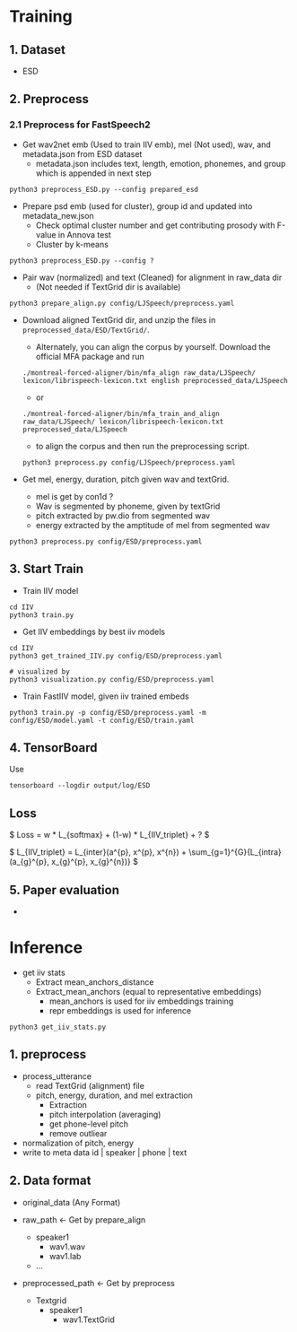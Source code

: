 # Training
## 1. Dataset
- ESD
## 2. Preprocess
### 2.1 Preprocess for FastSpeech2
- Get wav2net emb (Used to train IIV emb), mel (Not used), wav, and metadata.json from ESD dataset
  - metadata.json includes text, length, emotion, phonemes, and group which is appended in next step
```
python3 preprocess_ESD.py --config prepared_esd
```

- Prepare psd emb (used for cluster), group id and updated into metadata_new.json
  - Check optimal cluster number and get contributing prosody with F-value in Annova test
  - Cluster by k-means
```
python3 preprocess_ESD.py --config ?
```

- Pair wav (normalized) and text (Cleaned) for alignment in raw_data dir 
  - (Not needed if TextGrid dir is available)

```
python3 prepare_align.py config/LJSpeech/preprocess.yaml
```

- Download aligned TextGrid dir, and unzip the files in ``preprocessed_data/ESD/TextGrid/``.
  - Alternately, you can align the corpus by yourself. Download the official MFA package and run
  ```
  ./montreal-forced-aligner/bin/mfa_align raw_data/LJSpeech/ lexicon/librispeech-lexicon.txt english preprocessed_data/LJSpeech
  ```
    - or
  ```
  ./montreal-forced-aligner/bin/mfa_train_and_align raw_data/LJSpeech/ lexicon/librispeech-lexicon.txt preprocessed_data/LJSpeech
  ```

    - to align the corpus and then run the preprocessing script.
  ```
  python3 preprocess.py config/LJSpeech/preprocess.yaml
  ```
- Get mel, energy, duration, pitch given wav and textGrid.
  - mel is get by con1d ?
  - Wav is segmented by phoneme, given by textGrid
  - pitch extracted by pw.dio from segmented wav
  - energy extracted by the amptitude of mel from segmented wav
```
python3 preprocess.py config/ESD/preprocess.yaml
```


## 3. Start Train
- Train IIV model
```
cd IIV
python3 train.py
```

- Get IIV embeddings by best iiv models
```
cd IIV
python3 get_trained_IIV.py config/ESD/preprocess.yaml

# visualized by 
python3 visualization.py config/ESD/preprocess.yaml
```

- Train FastIIV model, given iiv trained embeds
```
python3 train.py -p config/ESD/preprocess.yaml -m config/ESD/model.yaml -t config/ESD/train.yaml
```


## 4. TensorBoard

Use
```
tensorboard --logdir output/log/ESD
```

## Loss
$
Loss = w * L_{softmax} + (1-w) * L_{IIV_triplet} + ?
$

$
L_{IIV_triplet} = L_{inter}(a^{p}, x^{p}, x^{n}) + \sum_{g=1}^{G}{L_{intra}(a_{g}^{p}, x_{g}^{p}, x_{g}^{n})}
$


## 5. Paper evaluation
- 


# Inference
- get iiv stats 
  - Extract mean_anchors_distance
  - Extract_mean_anchors (equal to representative embeddings)
    - mean_anchors is used for iiv embeddings training
    - repr embeddings is used for inference
```
python3 get_iiv_stats.py
```

## 1. preprocess
- process_utterance
    - read TextGrid (alignment) file
    - pitch, energy, duration, and mel extraction
        - Extraction
        - pitch interpolation (averaging)
        - get phone-level pitch
        - remove outliear
- normalization of pitch, energy
- write to meta data 
    id | speaker | phone | text

## 2. Data format
- original_data (Any Format)

- raw_path   <- Get by prepare_align
  - speaker1
    - wav1.wav
    - wav1.lab
  - ...

- preprocessed_path   <- Get by preprocess
  - Textgrid
    - speaker1
      - wav1.TextGrid

